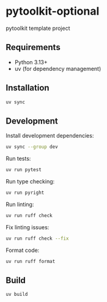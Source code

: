 # pytoolkit-optional

pytoolkit template project

## Requirements

- Python 3.13+
- uv (for dependency management)

## Installation

```bash
uv sync
```

## Development

Install development dependencies:

```bash
uv sync --group dev
```

Run tests:

```bash
uv run pytest
```

Run type checking:

```bash
uv run pyright
```

Run linting:

```bash
uv run ruff check
```

Fix linting issues:

```bash
uv run ruff check --fix
```

Format code:

```bash
uv run ruff format
```

## Build

```bash
uv build
```
